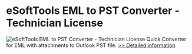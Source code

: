 # eSoftTools EML to PST Converter - Technician License
![eSoftTools EML to PST Converter - Technician License](https://mycommerce.akamaized.net/api/pimages/P300878242/BIG/300878242.PNG)
Quick Converter for EML with attachments to Outlook PST file.
[>> Detailed information](https://secure.shareit.com/shareit/product.html?productid=300878242&affiliateid=200057808)